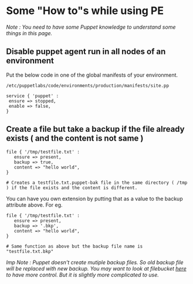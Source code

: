 # Some "How to"s while using PE

_Note : You need to have some Puppet knowledge to understand some things in this page._


## Disable puppet agent run in all nodes of an environment

Put the below code in one of the global manifests of your environment.

 ```
 /etc/puppetlabs/code/environments/production/manifests/site.pp
 
 service { 'puppet' :
  ensure => stopped,
  enable => false,
 }
 ```

## Create a file but take a backup if the file already exists ( and the content is not same )

```
file { '/tmp/testfile.txt' :
   ensure => present,
   backup => true,
   content => "hello world",
}

# Creates a testfile.txt.puppet-bak file in the same directory ( /tmp ) if the file exists and the content is different.
```

You can have you own extension by putting that as a value to the backup attribute above. For eg.

```
file { '/tmp/testfile.txt' :
   ensure => present,
   backup => '.bkp',
   content => "hello world",
}

# Same function as above but the backup file name is "testfile.txt.bkp"
```

_Imp Note : Puppet doesn't create mutiple backup files. So old backup file will be replaced with new backup. 
You may want to look at filebucket [here](https://docs.puppet.com/puppet/4.7/types/file.html#file-attribute-backup) to have more control. But it is slightly more complicated to use._


